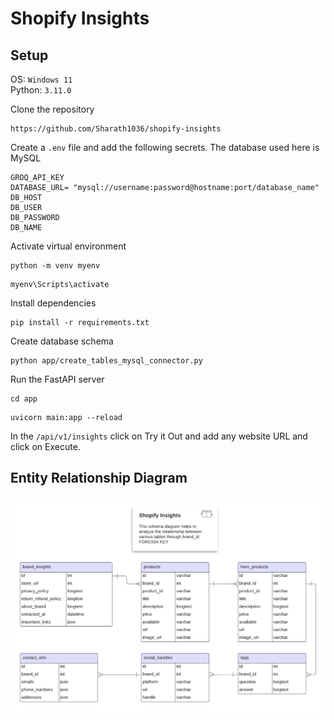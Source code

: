 # Shopify Insights

## Setup
OS: `Windows 11`<br>
Python: `3.11.0`

Clone the repository
```
https://github.com/Sharath1036/shopify-insights
```

Create a `.env` file and add the following secrets. The database used here is MySQL
```
GROQ_API_KEY
DATABASE_URL= "mysql://username:password@hostname:port/database_name"
DB_HOST
DB_USER
DB_PASSWORD
DB_NAME
```

Activate virtual environment
```
python -m venv myenv
```
```
myenv\Scripts\activate
```

Install dependencies
```
pip install -r requirements.txt
```

Create database schema
```
python app/create_tables_mysql_connector.py
```

Run the FastAPI server
```
cd app
```
```
uvicorn main:app --reload
```

In the `/api/v1/insights` click on Try it Out and add any website URL and click on Execute.

## Entity Relationship Diagram
![ER Diagram](er_diagram.png)